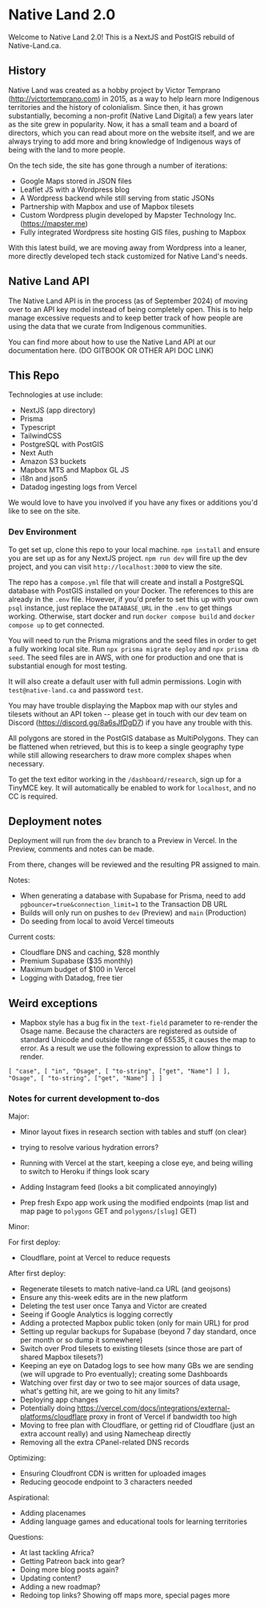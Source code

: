 # Native Land 2.0

Welcome to Native Land 2.0! This is a NextJS and PostGIS rebuild of Native-Land.ca.

## History

Native Land was created as a hobby project by Victor Temprano (http://victortemprano.com) in 2015, as a way to help learn more Indigenous territories and the history of colonialism. Since then, it has grown substantially, becoming a non-profit (Native Land Digital) a few years later as the site grew in popularity. Now, it has a small team and a board of directors, which you can read about more on the website itself, and we are always trying to add more and bring knowledge of Indigenous ways of being with the land to more people.

On the tech side, the site has gone through a number of iterations:

- Google Maps stored in JSON files
- Leaflet JS with a Wordpress blog
- A Wordpress backend while still serving from static JSONs
- Partnership with Mapbox and use of Mapbox tilesets
- Custom Wordpress plugin developed by Mapster Technology Inc. (https://mapster.me)
- Fully integrated Wordpress site hosting GIS files, pushing to Mapbox

With this latest build, we are moving away from Wordpress into a leaner, more directly developed tech stack customized for Native Land's needs.

## Native Land API

The Native Land API is in the process (as of September 2024) of moving over to an API key model instead of being completely open. This is to help manage excessive requests and to keep better track of how people are using the data that we curate from Indigenous communities.

You can find more about how to use the Native Land API at our documentation here. (DO GITBOOK OR OTHER API DOC LINK)

## This Repo

Technologies at use include:

- NextJS (app directory)
- Prisma
- Typescript
- TailwindCSS
- PostgreSQL with PostGIS
- Next Auth
- Amazon S3 buckets
- Mapbox MTS and Mapbox GL JS
- i18n and json5
- Datadog ingesting logs from Vercel

We would love to have you involved if you have any fixes or additions you'd like to see on the site.

### Dev Environment

To get set up, clone this repo to your local machine. `npm install` and ensure you are set up as for any NextJS project. `npm run dev` will fire up the dev project, and you can visit `http://localhost:3000` to view the site.

The repo has a `compose.yml` file that will create and install a PostgreSQL database with PostGIS installed on your Docker. The references to this are already in the `.env` file. However, if you'd prefer to set this up with your own `psql` instance, just replace the `DATABASE_URL` in the `.env` to get things working. Otherwise, start docker and run `docker compose build` and `docker compose up` to get connected.

You will need to run the Prisma migrations and the seed files in order to get a fully working local site. Run `npx prisma migrate deploy` and `npx prisma db seed`. The seed files are in AWS, with one for production and one that is substantial enough for most testing.

It will also create a default user with full admin permissions. Login with `test@native-land.ca` and password `test`.

You may have trouble displaying the Mapbox map with our styles and tilesets without an API token -- please get in touch with our dev team on Discord (https://discord.gg/8a6sJfDgD7) if you have any trouble with this.

All polygons are stored in the PostGIS database as MultiPolygons. They can be flattened when retrieved, but this is to keep a single geography type while still allowing researchers to draw more complex shapes when necessary.

To get the text editor working in the `/dashboard/research`, sign up for a TinyMCE key. It will automatically be enabled to work for `localhost`, and no CC is required.

## Deployment notes

Deployment will run from the `dev` branch to a Preview in Vercel. In the Preview, comments and notes can be made.

From there, changes will be reviewed and the resulting PR assigned to main.

Notes:

- When generating a database with Supabase for Prisma, need to add `pgbouncer=true&connection_limit=1` to the Transaction DB URL
- Builds will only run on pushes to `dev` (Preview) and `main` (Production)
- Do seeding from local to avoid Vercel timeouts

Current costs:

- Cloudflare DNS and caching, $28 monthly
- Premium Supabase ($35 monthly)
- Maximum budget of $100 in Vercel
- Logging with Datadog, free tier

## Weird exceptions
- Mapbox style has a bug fix in the `text-field` parameter to re-render the Osage name. Because the characters are registered as outside of standard Unicode and outside the range of 65535, it causes the map to error. As a result we use the following expression to allow things to render.
```
[ "case", [ "in", "Osage", [ "to-string", ["get", "Name"] ] ], "Osage", [ "to-string", ["get", "Name"] ] ]
```

### Notes for current development to-dos

Major:
- Minor layout fixes in research section with tables and stuff (on clear)
- trying to resolve various hydration errors?

- Running with Vercel at the start, keeping a close eye, and being willing to switch to Heroku if things look scary


- Adding Instagram feed (looks a bit complicated annoyingly)

- Prep fresh Expo app work using the modified endpoints (map list and map page to `polygons` GET and `polygons/[slug]` GET)

Minor:

For first deploy:
- Cloudflare, point at Vercel to reduce requests

After first deploy:
- Regenerate tilesets to match native-land.ca URL (and geojsons)
- Ensure any this-week edits are in the new platform
- Deleting the test user once Tanya and Victor are created
- Seeing if Google Analytics is logging correctly
- Adding a protected Mapbox public token (only for main URL) for prod
- Setting up regular backups for Supabase (beyond 7 day standard, once per month or so dump it somewhere)
- Switch over Prod tilesets to existing tilesets (since those are part of shared Mapbox tilesets?)
- Keeping an eye on Datadog logs to see how many GBs we are sending (we will upgrade to Pro eventually); creating some Dashboards
- Watching over first day or two to see major sources of data usage, what's getting hit, are we going to hit any limits?
- Deploying app changes
- Potentially doing https://vercel.com/docs/integrations/external-platforms/cloudflare proxy in front of Vercel if bandwidth too high
- Moving to free plan with Cloudflare, or getting rid of Cloudflare (just an extra account really) and using Namecheap directly
- Removing all the extra CPanel-related DNS records

Optimizing:
- Ensuring Cloudfront CDN is written for uploaded images
- Reducing geocode endpoint to 3 characters needed

Aspirational:
- Adding placenames
- Adding language games and educational tools for learning territories

Questions:
- At last tackling Africa?
- Getting Patreon back into gear?
- Doing more blog posts again?
- Updating content?
- Adding a new roadmap?
- Redoing top links? Showing off maps more, special pages more
